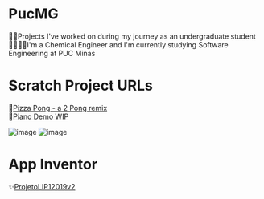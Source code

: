# PucMG
👩‍🏫Projects I've worked on during my journey as an undergraduate student <br />👩‍🔬👩‍💻I'm a Chemical Engineer and I'm currently studying Software Engineering at PUC Minas
# Scratch Project URLs
🍕[Pizza Pong - a 2 Pong remix](https://scratch.mit.edu/projects/324900157/) <br/>
🎹[Piano Demo WIP](https://scratch.mit.edu/projects/327832802/) <br/>

![image](https://user-images.githubusercontent.com/71661865/162593897-056d3ebb-a00d-4dd3-b8a7-9d3c1014703b.png)
![image](https://user-images.githubusercontent.com/71661865/162593961-7a9fb10d-bd6b-4ac2-92c5-1c4123df39d0.png)


# App Inventor
✨[ProjetoLIP12019v2](https://gallery.appinventor.mit.edu/?galleryid=4621465342836736) <br/>

